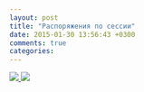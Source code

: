 ```yaml
---
layout: post
title: "Распоряжения по сессии"
date: 2015-01-30 13:56:43 +0300
comments: true
categories: 
---
```

<a href="https://img-fotki.yandex.ru/get/5647/79520833.18/0_c3db9_82f195a3_XXL.jpg" width="724" height="1024" border="0" title="dopusk.jpg" alt="dopusk.jpg" data-lightbox="document"/>
	<img src="https://img-fotki.yandex.ru/get/17849/79520833.18/0_c3dba_6493deef_M"/>
</a>
<a href="https://img-fotki.yandex.ru/get/5647/79520833.18/0_c3db9_82f195a3_XXL.jpg" data-lightbox="document"/>
	<img src="https://img-fotki.yandex.ru/get/5647/79520833.18/0_c3db9_82f195a3_M"/>
</a>
<!--more-->

